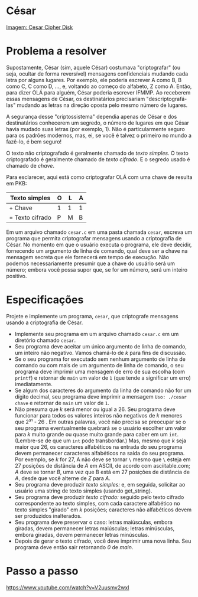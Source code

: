 # César

[Imagem: Cesar Cipher Disk]()

# Problema a resolver
Supostamente, César (sim, aquele César) costumava "criptografar" (ou seja, ocultar de forma reversível) mensagens confidenciais mudando cada letra por alguns lugares. Por exemplo, ele poderia escrever A como B, B como C, C como D, ..., e, voltando ao começo do alfabeto, Z como A. Então, para dizer OLÁ para alguém, César poderia escrever IFMMP. Ao receberem essas mensagens de César, os destinatários precisariam "descriptografá-las" mudando as letras na direção oposta pelo mesmo número de lugares.

A segurança desse "criptossistema" dependia apenas de César e dos destinatários conhecerem um segredo, o número de lugares em que César havia mudado suas letras (por exemplo, 1). Não é particularmente seguro para os padrões modernos, mas, ei, se você é talvez o primeiro no mundo a fazê-lo, é bem seguro!

O texto não criptografado é geralmente chamado de _texto simples_. O texto criptografado é geralmente chamado de _texto cifrado_. E o segredo usado é chamado de _chave_.

Para esclarecer, aqui está como criptografar OLÁ com uma chave de resulta em PKB:

| Texto simples    | O | L | A |
| ---------------- | - | - | - |
| + Chave           | 1 | 1 | 1 |
| \= Texto cifrado | P | M | B |

Em um arquivo chamado `cesar.c` em uma pasta chamada `cesar`, escreva um programa que permita criptografar mensagens usando a criptografia de César. No momento em que o usuário executa o programa, ele deve decidir, fornecendo um argumento de linha de comando, qual deve ser a chave na mensagem secreta que ele fornecerá em tempo de execução. Não podemos necessariamente presumir que a chave do usuário será um número; embora você possa supor que, se for um número, será um inteiro positivo.

# Especificações

Projete e implemente um programa, `cesar`, que criptografe mensagens usando a criptografia de César.

- Implemente seu programa em um arquivo chamado `cesar.c` em um diretório chamado `cesar`.
- Seu programa deve aceitar um único argumento de linha de comando, um inteiro não negativo. Vamos chamá-lo de _k_
 para fins de discussão.
- Se o seu programa for executado sem nenhum argumento de linha de comando ou com mais de um argumento de linha de comando, o seu programa deve imprimir uma mensagem de erro de sua escolha (com `printf`) e retornar de `main` um valor de `1` (que tende a significar um erro) imediatamente.
- Se algum dos caracteres do argumento da linha de comando não for um dígito decimal, seu programa deve imprimir a mensagem `Uso: ./cesar chave` e retornar de `main` um valor de `1`.
- Não presuma que _k_ será menor ou igual a 26. Seu programa deve funcionar para todos os valores inteiros não negativos de _k_ menores que 2³¹ - 26 
. Em outras palavras, você não precisa se preocupar se o seu programa eventualmente quebrará se o usuário escolher um valor para _k_ muito grande ou quase muito grande para caber em um `int`. (Lembre-se de que um `int` pode transbordar.) Mas, mesmo que _k_ seja maior que 26, os caracteres alfabéticos na entrada do seu programa devem permanecer caracteres alfabéticos na saída do seu programa. Por exemplo, se _k_ for 27, A não deve se tornar `\` mesmo que `\` esteja em 27 posições de distância de _A_ em ASCII, de acordo com asciitable.com; _A_ deve se tornar _B_, uma vez que B está em 27 posições de distância de _A_, desde que você alterne de _Z_ para _A_.
- Seu programa deve produzir _texto simples:_ e, em seguida, solicitar ao usuário uma string de texto simples (usando get_string).
- Seu programa deve produzir _texto cifrado:_ seguido pelo texto cifrado correspondente ao texto simples, com cada caractere alfabético no texto simples "girado" em _k_ posições; caracteres não alfabéticos devem ser produzidos inalterados.
- Seu programa deve preservar o caso: letras maiúsculas, embora giradas, devem permanecer letras maiúsculas; letras minúsculas, embora giradas, devem permanecer letras minúsculas.
- Depois de gerar o texto cifrado, você deve imprimir uma nova linha. Seu programa deve então sair retornando _0_ de _main_.

# Passo a passo
https://www.youtube.com/watch?v=V2uusmv2wxI